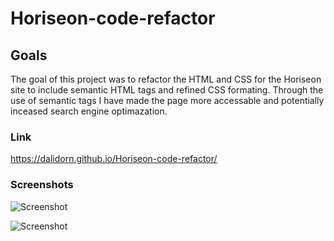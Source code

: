 # Horiseon-code-refactor

## Goals

The goal of this project was to refactor the HTML and CSS for the Horiseon site to include semantic HTML tags and refined CSS formating. Through the use of semantic tags I have made the page more accessable and potentially inceased search engine optimazation.

### Link

https://dalidorn.github.io/Horiseon-code-refactor/

### Screenshots

![Screenshot](../assets/images/Screenshot1.PNG)

![Screenshot](../assets/images/Screenshot2.PNG)